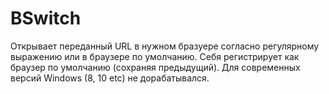 # BSwitch
Открывает переданный URL в нужном бразуере согласно регулярному выражению или в браузере по умолчанию. 
Себя регистрирует как браузер по умолчанию (сохраняя предыдущий). 
Для современных версий Windows (8, 10 etc) не дорабатывался.
